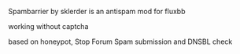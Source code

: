 Spambarrier by sklerder is an antispam mod for fluxbb

working without captcha

based on honeypot, Stop Forum Spam submission and DNSBL check
